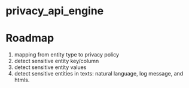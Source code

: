 # privacy_api_engine

# Roadmap
1. mapping from entity type to privacy policy
2. detect sensitive entity key/column
3. detect sensitive entity values
4. detect sensitive entities in texts: natural language, log message, and htmls. 

